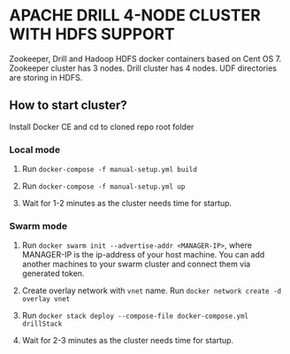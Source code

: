 # APACHE DRILL 4-NODE CLUSTER WITH HDFS SUPPORT

Zookeeper, Drill and Hadoop HDFS docker containers based on Cent OS 7. 
Zookeeper cluster has 3 nodes.
Drill cluster has 4 nodes.
UDF directories are storing in HDFS.

## How to start cluster?

Install Docker CE and cd to cloned repo root folder

### Local mode 

1) Run `docker-compose -f manual-setup.yml build`

2) Run `docker-compose -f manual-setup.yml up`

3) Wait for 1-2 minutes as the cluster needs time for startup.

### Swarm mode

1) Run `docker swarm init --advertise-addr <MANAGER-IP>`, where MANAGER-IP is the ip-address of your host machine. You can add another machines to your swarm cluster and connect them via generated token.

2) Create overlay network with `vnet` name. Run `docker network create -d overlay vnet`

3) Run `docker stack deploy --compose-file docker-compose.yml drillStack`

4) Wait for 2-3 minutes as the cluster needs time for startup.

